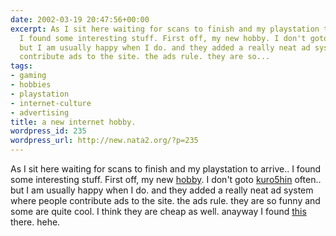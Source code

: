 ```yaml
---
date: 2002-03-19 20:47:56+00:00
excerpt: As I sit here waiting for scans to finish and my playstation to arrive..
  I found some interesting stuff. First off, my new hobby. I don't goto kuro5hin often..
  but I am usually happy when I do. and they added a really neat ad system where people
  contribute ads to the site. the ads rule. they are so...
tags:
- gaming
- hobbies
- playstation
- internet-culture
- advertising
title: a new internet hobby.
wordpress_id: 235
wordpress_url: http://new.nata2.org/?p=235
---
```


As I sit here waiting for scans to finish and my playstation to arrive.. I found some interesting stuff. First off, my new <a href="http://www.kuro5hin.org/section/advertisements">hobby</a>. I don't goto <a href="http://www.kuro5hin.org">kuro5hin</a> often.. but I am usually happy when I do. and they added a really neat ad system where people contribute ads to the site. the ads rule. they are so funny and some are quite cool. I think they are cheap as well. anayway I found <a href="http://newtown.hi-ho.ne.jp/raibo/raidersei/image/agency/cm/mouse.swf">this</a> there. hehe.